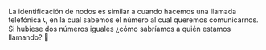 La identificación de nodos es similar a cuando hacemos una llamada telefónica :telephone_receiver:, en la cual sabemos el número al cual queremos comunicarnos. Si hubiese dos números iguales ¿cómo sabríamos a quién estamos llamando? :thought_balloon:
